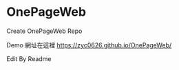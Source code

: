 # OnePageWeb
Create OnePageWeb Repo

Demo 網址在這裡 https://zyc0626.github.io/OnePageWeb/

Edit By Readme
